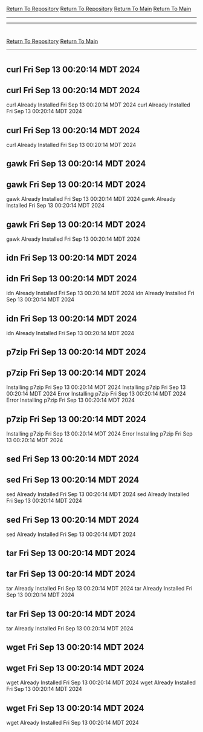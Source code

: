 [Return To Repository](https://github.com/DigitalWarrior/piholeparser/)
[Return To Repository](https://github.com/DigitalWarrior/piholeparser/)
[Return To Main](https://github.com/DigitalWarrior/piholeparser/blob/master/RecentRunLogs/Mainlog.md)
[Return To Main](https://github.com/DigitalWarrior/piholeparser/blob/master/RecentRunLogs/Mainlog.md)
____________________________________
____________________________________
# 
# 
[Return To Repository](https://github.com/DigitalWarrior/piholeparser/)
[Return To Main](https://github.com/DigitalWarrior/piholeparser/blob/master/RecentRunLogs/Mainlog.md)
____________________________________
# 
## curl Fri Sep 13 00:20:14 MDT 2024
## curl Fri Sep 13 00:20:14 MDT 2024
curl Already Installed Fri Sep 13 00:20:14 MDT 2024
curl Already Installed Fri Sep 13 00:20:14 MDT 2024
## curl Fri Sep 13 00:20:14 MDT 2024
curl Already Installed Fri Sep 13 00:20:14 MDT 2024
## gawk Fri Sep 13 00:20:14 MDT 2024
## gawk Fri Sep 13 00:20:14 MDT 2024
gawk Already Installed Fri Sep 13 00:20:14 MDT 2024
gawk Already Installed Fri Sep 13 00:20:14 MDT 2024
## gawk Fri Sep 13 00:20:14 MDT 2024
gawk Already Installed Fri Sep 13 00:20:14 MDT 2024
## idn Fri Sep 13 00:20:14 MDT 2024
## idn Fri Sep 13 00:20:14 MDT 2024
idn Already Installed Fri Sep 13 00:20:14 MDT 2024
idn Already Installed Fri Sep 13 00:20:14 MDT 2024
## idn Fri Sep 13 00:20:14 MDT 2024
idn Already Installed Fri Sep 13 00:20:14 MDT 2024
## p7zip Fri Sep 13 00:20:14 MDT 2024
## p7zip Fri Sep 13 00:20:14 MDT 2024
Installing p7zip Fri Sep 13 00:20:14 MDT 2024
Installing p7zip Fri Sep 13 00:20:14 MDT 2024
Error Installing p7zip Fri Sep 13 00:20:14 MDT 2024
Error Installing p7zip Fri Sep 13 00:20:14 MDT 2024
## p7zip Fri Sep 13 00:20:14 MDT 2024
Installing p7zip Fri Sep 13 00:20:14 MDT 2024
Error Installing p7zip Fri Sep 13 00:20:14 MDT 2024
## sed Fri Sep 13 00:20:14 MDT 2024
## sed Fri Sep 13 00:20:14 MDT 2024
sed Already Installed Fri Sep 13 00:20:14 MDT 2024
sed Already Installed Fri Sep 13 00:20:14 MDT 2024
## sed Fri Sep 13 00:20:14 MDT 2024
sed Already Installed Fri Sep 13 00:20:14 MDT 2024
## tar Fri Sep 13 00:20:14 MDT 2024
## tar Fri Sep 13 00:20:14 MDT 2024
tar Already Installed Fri Sep 13 00:20:14 MDT 2024
tar Already Installed Fri Sep 13 00:20:14 MDT 2024
## tar Fri Sep 13 00:20:14 MDT 2024
tar Already Installed Fri Sep 13 00:20:14 MDT 2024
## wget Fri Sep 13 00:20:14 MDT 2024
## wget Fri Sep 13 00:20:14 MDT 2024
wget Already Installed Fri Sep 13 00:20:14 MDT 2024
wget Already Installed Fri Sep 13 00:20:14 MDT 2024
## wget Fri Sep 13 00:20:14 MDT 2024
wget Already Installed Fri Sep 13 00:20:14 MDT 2024
